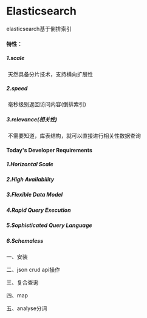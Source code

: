 # Elasticsearch

elasticsearch基于倒排索引

#### 特性：

##### 1.scale

​	天然具备分片技术，支持横向扩展性

##### 2.speed

​	毫秒级别返回访问内容(倒排索引)

##### 3.relevance(相关性)

​	不需要知道，库表结构，就可以直接进行相关性数据查询



#### Today's Developer Requirements

##### 1.Horizontal Scale

##### 2.High Availability

##### 3.Flexible Data Model

##### 4.Rapid Query Execution

##### 5.Sophisticated Query Language

##### 6.Schemaless

一、安装

二、json crud api操作

三、复合查询

四、map

五、analyse分词

